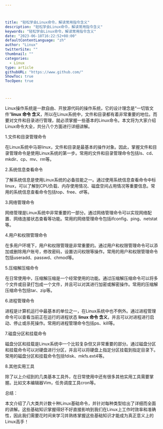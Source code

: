 ```yaml
---



title: "轻松学会Linux命令，解读常用指令含义"
description: "轻松学会Linux命令，解读常用指令含义"
keywords: "轻松学会Linux命令，解读常用指令含义"
date: "2023-06-18T16:22:52+08:00"
defaultContentLanguage: "zh"
author: "Linux"
twitterSite: ""
thumbnail: ""
categories:
  - Linux
type: article
githubURL: "https://www.github.com/"
ShowToc: true
TocOpen: true



---
```


Linux操作系统是一款自由、开放源代码的操作系统，它的设计理念是“一切皆文件”**linux 命令 含义**，所以在Linux系统中，文件和目录都有着非常重要的地位。而要对文件和目录进行管理，就必须掌握一些基本的Linux命令。本文将为大家介绍Linux命令大全，共分八个方面进行详细讲解。

1.文件和目录管理命令

在Linux系统中马哥linux，文件和目录是最基本的操作对象。因此，掌握文件和目录管理命令是使用Linux系统的第一步。常用的文件和目录管理命令包括ls、cd、mkdir、cp、mv、rm等。

2.系统信息查看命令

了解系统信息是使用Linux系统的必备技能之一。通过使用系统信息查看命令中标linux，可以了解到CPU负载、内存使用情况、磁盘空间占用情况等重要信息。常用的系统信息查看命令包括top、free、df等。

3.网络管理命令

网络管理是Linux系统中非常重要的一部分。通过网络管理命令可以实现网络配置、网络连接状态查看等功能。常用的网络管理命令包括ifconfig、ping、netstat等。

4.用户和权限管理命令

在多用户环境下，用户和权限管理是非常重要的。通过用户和权限管理命令可以添加或删除用户账号，修改密码，设置访问权限等操作。常用的用户和权限管理命令包括useradd、passwd、chmod等。

5.压缩解压缩命令

在日常使用中，压缩解压缩是一个经常使用的功能。通过压缩解压缩命令可以将多个文件或目录打包成一个文件，并且可以对其进行加密或解密操作。常用的压缩解压缩命令包括tar、zip等。

6.进程管理命令

进程是计算机运行中最基本的单位之一，在Linux系统中也不例外。通过进程管理命令可以查看当前正在运行的进程状态 **linux 命令 含义**，并且可以对进程进行启动、停止或杀死操作。常用的进程管理命令包括ps、kill等。

7.磁盘分区和挂载命令

磁盘分区和挂载是Linux系统中一个比较复杂但又非常重要的部分。通过磁盘分区和挂载命令可以对硬盘进行分区，并且可以将硬盘上指定分区挂载到指定目录下。常用的磁盘分区和挂载命令包括fdisk、mkfs.ext4等。

8.其他实用工具

除了以上介绍到的几类基本工具外，在日常使用中还有很多其他实用工具需要掌握。比如文本编辑器Vim，任务调度工具cron等。

总结：

本文介绍了八大类共计数十种Linux基础命令，并针对每种类型给出了详细而全面的讲解。这些基础知识掌握得好不好直接影响到我们在Linux上工作时效率和准确性，因此我们需要花时间来学习并熟练掌握这些基础知识才能成为真正意义上的Linux高手！